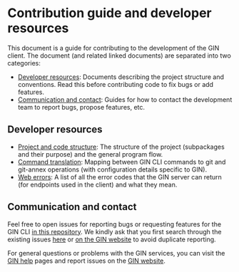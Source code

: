 # Contribution guide and developer resources

This document is a guide for contributing to the development of the GIN client.  The document (and related linked documents) are separated into two categories:
- [Developer resources](#developer-resources): Documents describing the project structure and conventions.  Read this before contributing code to fix bugs or add features.
- [Communication and contact](#communication-and-contact): Guides for how to contact the development team to report bugs, propose features, etc.


## Developer resources

- [Project and code structure](project-structure.md): The structure of the project (subpackages and their purpose) and the general program flow.
- [Command translation](command-translation.md): Mapping between GIN CLI commands to git and git-annex operations (with configuration details specific to GIN).
- [Web errors](weberrors.md): A list of all the error codes that the GIN server can return (for endpoints used in the client) and what they mean.


## Communication and contact

Feel free to open issues for reporting bugs or requesting features for the GIN CLI [in this repository](https://github.com/G-Node/gin-cli/issues/new).
We kindly ask that you first search through the existing issues [here](https://github.com/G-Node/gin-cli/issues/) or [on the GIN website](https://gin.g-node.org/G-Node/Info/issues) to avoid duplicate reporting.


For general questions or problems with the GIN services, you can visit the [GIN help](https://gin.g-node.org/G-Node/info/wiki) pages and report issues on the [GIN website](https://gin.g-node.org/G-Node/Info/issues).
